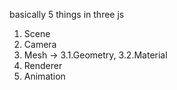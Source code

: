 basically 5 things in three js

1. Scene
2. Camera
3. Mesh -> 3.1.Geometry, 3.2.Material
4. Renderer
5. Animation

